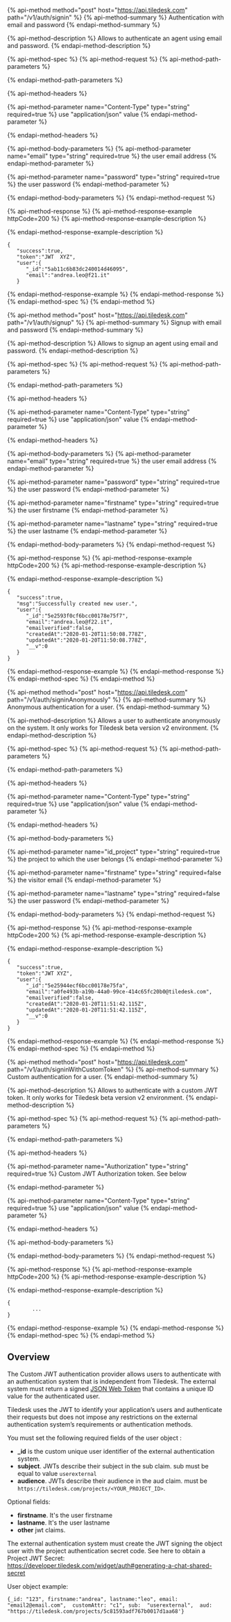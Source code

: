 
{% api-method method="post" host="https://api.tiledesk.com" path="/v1/auth/signin" %}
{% api-method-summary %}
Authentication with email and password
{% endapi-method-summary %}

{% api-method-description %}
Allows to authenticate an agent using email and password.
{% endapi-method-description %}

{% api-method-spec %}
{% api-method-request %}
{% api-method-path-parameters %}

{% endapi-method-path-parameters %}

{% api-method-headers %}

{% api-method-parameter name="Content-Type" type="string" required=true %}
use "application/json" value
{% endapi-method-parameter %}

{% endapi-method-headers %}

{% api-method-body-parameters %}
{% api-method-parameter name="email" type="string" required=true %}
the user email address
{% endapi-method-parameter %}

{% api-method-parameter name="password" type="string" required=true %}
the user password
{% endapi-method-parameter %}


{% endapi-method-body-parameters %}
{% endapi-method-request %}

{% api-method-response %}
{% api-method-response-example httpCode=200 %}
{% api-method-response-example-description %}

{% endapi-method-response-example-description %}

```text
{
   "success":true,
   "token":"JWT  XYZ",
   "user":{
      "_id":"5ab11c6b83dc240014d46095",
      "email":"andrea.leo@f21.it"
   }
```
{% endapi-method-response-example %}
{% endapi-method-response %}
{% endapi-method-spec %}
{% endapi-method %}




{% api-method method="post" host="https://api.tiledesk.com" path="/v1/auth/signup" %}
{% api-method-summary %}
Signup with email and password
{% endapi-method-summary %}

{% api-method-description %}
Allows to signup an agent using email and password.
{% endapi-method-description %}

{% api-method-spec %}
{% api-method-request %}
{% api-method-path-parameters %}

{% endapi-method-path-parameters %}

{% api-method-headers %}

{% api-method-parameter name="Content-Type" type="string" required=true %}
use "application/json" value
{% endapi-method-parameter %}

{% endapi-method-headers %}

{% api-method-body-parameters %}
{% api-method-parameter name="email" type="string" required=true %}
the user email address
{% endapi-method-parameter %}

{% api-method-parameter name="password" type="string" required=true %}
the user password
{% endapi-method-parameter %}

{% api-method-parameter name="firstname" type="string" required=true %}
the user firstname
{% endapi-method-parameter %}

{% api-method-parameter name="lastname" type="string" required=true %}
the user lastname
{% endapi-method-parameter %}


{% endapi-method-body-parameters %}
{% endapi-method-request %}

{% api-method-response %}
{% api-method-response-example httpCode=200 %}
{% api-method-response-example-description %}

{% endapi-method-response-example-description %}

```text
{
   "success":true,
   "msg":"Successfully created new user.",
   "user":{
      "_id":"5e2593f0cf6bcc00178e75f7",
      "email":"andrea.leo@f22.it",
      "emailverified":false,
      "createdAt":"2020-01-20T11:50:08.778Z",
      "updatedAt":"2020-01-20T11:50:08.778Z",
      "__v":0
   }
}
```
{% endapi-method-response-example %}
{% endapi-method-response %}
{% endapi-method-spec %}
{% endapi-method %}






{% api-method method="post" host="https://api.tiledesk.com" path="/v1/auth/signinAnonymously" %}
{% api-method-summary %}
Anonymous authentication for a user. 
{% endapi-method-summary %}

{% api-method-description %}
Allows a user to authenticate anonymously on the system. It only works for Tiledesk beta version v2 environment.
{% endapi-method-description %}

{% api-method-spec %}
{% api-method-request %}
{% api-method-path-parameters %}

{% endapi-method-path-parameters %}

{% api-method-headers %}

{% api-method-parameter name="Content-Type" type="string" required=true %}
use "application/json" value
{% endapi-method-parameter %}

{% endapi-method-headers %}

{% api-method-body-parameters %}


{% api-method-parameter name="id\_project" type="string" required=true %}
the project to which the user belongs
{% endapi-method-parameter %}


{% api-method-parameter name="firstname" type="string" required=false %}
the visitor email
{% endapi-method-parameter %}

{% api-method-parameter name="lastname" type="string" required=false %}
the user password
{% endapi-method-parameter %}



{% endapi-method-body-parameters %}
{% endapi-method-request %}

{% api-method-response %}
{% api-method-response-example httpCode=200 %}
{% api-method-response-example-description %}

{% endapi-method-response-example-description %}

```text
{
   "success":true,
   "token":"JWT XYZ",
   "user":{
      "_id":"5e25944ecf6bcc00178e75fa",
      "email":"a0fe493b-a19b-44a0-99ce-414c65fc20b0@tiledesk.com",
      "emailverified":false,
      "createdAt":"2020-01-20T11:51:42.115Z",
      "updatedAt":"2020-01-20T11:51:42.115Z",
      "__v":0
   }
}
```
{% endapi-method-response-example %}
{% endapi-method-response %}
{% endapi-method-spec %}
{% endapi-method %}












{% api-method method="post" host="https://api.tiledesk.com" path="/v1/auth/signinWithCustomToken" %}
{% api-method-summary %}
Custom authentication for a user. 
{% endapi-method-summary %}

{% api-method-description %}
Allows to authenticate with a custom JWT token. It only works for Tiledesk beta version v2 environment.
{% endapi-method-description %}

{% api-method-spec %}
{% api-method-request %}
{% api-method-path-parameters %}

{% endapi-method-path-parameters %}

{% api-method-headers %}

{% api-method-parameter name="Authorization" type="string" required=true %}
Custom JWT Authorization token. See below

{% endapi-method-parameter %}

{% api-method-parameter name="Content-Type" type="string" required=true %}
use "application/json" value
{% endapi-method-parameter %}

{% endapi-method-headers %}

{% api-method-body-parameters %}





{% endapi-method-body-parameters %}
{% endapi-method-request %}

{% api-method-response %}
{% api-method-response-example httpCode=200 %}
{% api-method-response-example-description %}

{% endapi-method-response-example-description %}

```text
{  
        ...
}
```
{% endapi-method-response-example %}
{% endapi-method-response %}
{% endapi-method-spec %}
{% endapi-method %}



## Overview ##

The Custom JWT authentication provider allows users to authenticate with an authentication system that is independent from Tiledesk. The external system must return a signed [JSON Web Token](https://jwt.io/introduction/) that contains a unique ID value for the authenticated user.

Tiledesk uses the JWT to identify your application’s users and authenticate their requests but does not impose any restrictions on the external authentication system’s requirements or authentication methods. 


You must set the following required fields of the user object :

* **_id** is the custom unique user identifier of the external authentication system.
* **subject**. JWTs describe their subject in the sub claim. sub must be equal to value `userexternal`
* **audience**. JWTs describe their audience in the aud claim. must be `https://tiledesk.com/projects/<YOUR_PROJECT_ID>`.


 Optional fields: 
 
* **firstname**. It's the user firstname
* **lastname**. It's the user lastname
* **other** jwt claims.

The external authentication system must create the JWT signing the object user with the project authentication secret code. See here to obtain a Project JWT Secret: https://developer.tiledesk.com/widget/auth#generating-a-chat-shared-secret

User object example: 

```
{_id: "123", firstname:"andrea", lastname:"leo", email: "email2@email.com",  customAttr: "c1", sub:  "userexternal",  aud:  "https://tiledesk.com/projects/5c81593adf767b0017d1aa68'}
```


